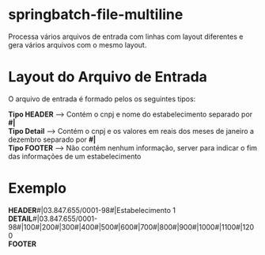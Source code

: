 # springbatch-file-multiline
Processa vários arquivos de entrada com linhas com layout diferentes e gera vários arquivos com o mesmo layout.

# Layout do Arquivo de Entrada

O arquivo de entrada é formado pelos os seguintes tipos:

**Tipo HEADER** --> Contém o cnpj e nome do estabelecimento separado por **#|** <br>
**Tipo Detail** --> Contém o cnpj e os valores em reais dos meses de janeiro a dezembro separado por **#|** <br>
**Tipo FOOTER** --> Não contém nenhum informação, server para indicar o fim das informações de um estabelecimento <br>

# Exemplo

**HEADER**#|03.847.655/0001-98#|Estabelecimento 1<br>
**DETAIL**#|03.847.655/0001-98#|100#|200#|300#|400#|500#|600#|700#|800#|900#|1000#|1100#|1200<br>
**FOOTER**

